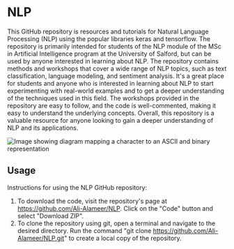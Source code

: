 # NLP
This GitHub repository is resources and tutorials for Natural Language Processing (NLP) using the popular libraries keras and tensorflow. The repository is primarily intended for students of the NLP module of the MSc in Artificial Intelligence program at the University of Salford, but can be used by anyone interested in learning about NLP. The repository contains methods and workshops that cover a wide range of NLP topics, such as text classification, language modeling, and sentiment analysis. It's a great place for students and anyone who is interested in learning about NLP to start experimenting with real-world examples and to get a deeper understanding of the techniques used in this field. The workshops provided in the repository are easy to follow, and the code is well-commented, making it easy to understand the underlying concepts. Overall, this repository is a valuable resource for anyone looking to gain a deeper understanding of NLP and its applications.

![Image showing diagram mapping a character to an ASCII and binary representation](https://editor.analyticsvidhya.com/uploads/49583NLP-scaled-1-2048x771.jpeg)

## Usage

Instructions for using the NLP GitHub repository:

1. To download the code, visit the repository's page at https://github.com/Ali-Alameer/NLP. Click on the "Code" button and select "Download ZIP".
2. To clone the repository using git, open a terminal and navigate to the desired directory. Run the command "git clone https://github.com/Ali-Alameer/NLP.git" to create a local copy of the repository.

